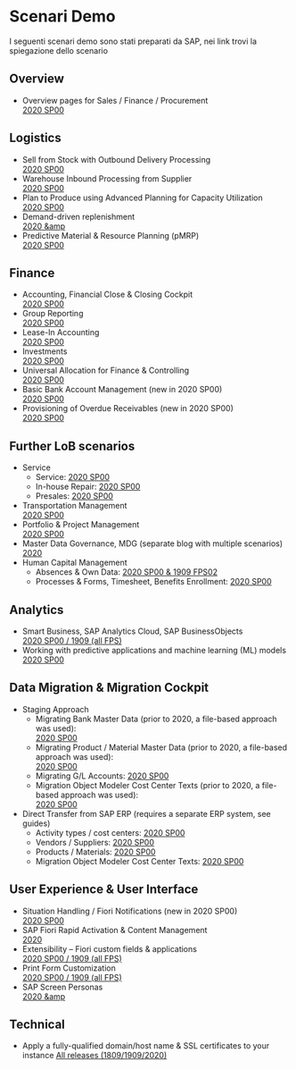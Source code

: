 # Scenari Demo

I seguenti scenari demo sono stati preparati da SAP, nei link trovi la spiegazione dello scenario

## Overview

- Overview pages for Sales / Finance / Procurement  
[2020 SP00](https://www.sap.com/documents/2020/12/48c38b0a-c27d-0010-87a3-c30de2ffd8ff.html)

## Logistics

- Sell from Stock with Outbound Delivery Processing  
[2020 SP00](https://www.sap.com/documents/2020/04/70fbf1d0-8f7d-0010-87a3-c30de2ffd8ff.html)
- Warehouse Inbound Processing from Supplier  
[2020 SP00](https://www.sap.com/documents/2020/04/6c032fd1-8f7d-0010-87a3-c30de2ffd8ff.html)
- Plan to Produce using Advanced Planning for Capacity Utilization  
[2020 SP00](https://www.sap.com/documents/2020/12/02d64b0a-c27d-0010-87a3-c30de2ffd8ff.html)
- Demand-driven replenishment  
[2020 &amp](https://www.sap.com/documents/2019/12/f641a5b5-767d-0010-87a3-c30de2ffd8ff.html) 
- Predictive Material &amp; Resource Planning (pMRP)  
[2020 SP00](https://www.sap.com/documents/2020/12/76ac8c0b-c27d-0010-87a3-c30de2ffd8ff.html)

## Finance

- Accounting, Financial Close &amp; Closing Cockpit  
[2020 SP00](https://www.sap.com/documents/2020/12/d2eb2211-c27d-0010-87a3-c30de2ffd8ff.html)
- Group Reporting  
[2020 SP00](https://www.sap.com/documents/2020/12/a05c9410-c27d-0010-87a3-c30de2ffd8ff.html)
- Lease-In Accounting  
[2020 SP00](https://www.sap.com/documents/2020/12/969b7f82-c17d-0010-87a3-c30de2ffd8ff.html)
- Investments  
[2020 SP00](https://www.sap.com/documents/2020/12/8a48af0b-c27d-0010-87a3-c30de2ffd8ff.html)
- Universal Allocation for Finance &amp; Controlling  
[2020 SP00](https://www.sap.com/documents/2020/12/10dfbc09-c27d-0010-87a3-c30de2ffd8ff.html)
- Basic Bank Account Management (new in 2020 SP00)  
[2020 SP00](https://www.sap.com/documents/2020/12/7046b482-c17d-0010-87a3-c30de2ffd8ff.html)
- Provisioning of Overdue Receivables (new in 2020 SP00)  
[2020 SP00](https://www.sap.com/documents/2020/12/3c81f20a-c27d-0010-87a3-c30de2ffd8ff.html)

## Further LoB scenarios

- Service  
  - Service: [2020 SP00](https://www.sap.com/documents/2020/12/a643ac84-c17d-0010-87a3-c30de2ffd8ff.html)  
  - In-house Repair: [2020 SP00](https://www.sap.com/documents/2020/12/c82f6c84-c17d-0010-87a3-c30de2ffd8ff.html)  
  - Presales: [2020 SP00](https://www.sap.com/documents/2020/12/0a258584-c17d-0010-87a3-c30de2ffd8ff.html)
- Transportation Management  
[2020 SP00](https://www.sap.com/documents/2020/12/0c60cc7d-c17d-0010-87a3-c30de2ffd8ff.html)
- Portfolio &amp; Project Management  
[2020 SP00](https://www.sap.com/documents/2020/12/748258ad-c17d-0010-87a3-c30de2ffd8ff.html)
- Master Data Governance, MDG (separate blog with multiple scenarios)  
[2020](https://blogs.sap.com/2020/12/16/master-data-governance-on-sap-s-4-hana-2020-now-available-on-the-sap-cloud-appliance-library)
- Human Capital Management  
  - Absences &amp; Own Data: [2020 SP00 &amp; 1909 FPS02](https://www.sap.com/documents/2020/06/a04ba7f9-9f7d-0010-87a3-c30de2ffd8ff.html)  
  - Processes &amp; Forms, Timesheet, Benefits Enrollment: [2020 SP00](https://www.sap.com/documents/2020/12/2a1e4adb-c37d-0010-87a3-c30de2ffd8ff.html)

## Analytics

- Smart Business, SAP Analytics Cloud, SAP BusinessObjects  
[2020 SP00 / 1909 (all FPS)](https://www.sap.com/documents/2019/12/481382ba-767d-0010-87a3-c30de2ffd8ff.html) 
- Working with predictive applications and machine learning (ML) models  
[2020 SP00](https://www.sap.com/documents/2020/12/1eb13c82-c17d-0010-87a3-c30de2ffd8ff.html)

## Data Migration &amp; Migration Cockpit

- Staging Approach
  - Migrating Bank Master Data (prior to 2020, a file-based approach was used):  
[2020 SP00](https://www.sap.com/documents/2020/12/9644800f-c27d-0010-87a3-c30de2ffd8ff.html)
  - Migrating Product / Material Master Data (prior to 2020, a file-based approach was used):  
[2020 SP00](https://www.sap.com/documents/2020/12/c08cb90e-c27d-0010-87a3-c30de2ffd8ff.html)  
  - Migrating G/L Accounts:  [2020 SP00](https://www.sap.com/documents/2020/12/16c8f00e-c27d-0010-87a3-c30de2ffd8ff.html)
  - Migration Object Modeler Cost Center Texts (prior to 2020, a file-based approach was used):  
[2020 SP00](https://www.sap.com/documents/2020/12/5a00290f-c27d-0010-87a3-c30de2ffd8ff.html)
- Direct Transfer from SAP ERP (requires a separate ERP system, see guides)  
  - Activity types / cost centers: [2020 SP00](https://www.sap.com/documents/2020/12/18a3ae0f-c27d-0010-87a3-c30de2ffd8ff.html)  
  - Vendors / Suppliers: [2020 SP00](https://www.sap.com/documents/2020/12/c6280c10-c27d-0010-87a3-c30de2ffd8ff.html)  
  - Products / Materials: [2020 SP00](https://www.sap.com/documents/2020/12/f611df0f-c27d-0010-87a3-c30de2ffd8ff.html)  
  - Migration Object Modeler Cost Center Texts: [2020 SP00](https://www.sap.com/documents/2020/12/9885510f-c27d-0010-87a3-c30de2ffd8ff.html)

## User Experience &amp; User Interface

- Situation Handling / Fiori Notifications (new in 2020 SP00)  
[2020 SP00](https://www.sap.com/documents/2020/12/54310482-c17d-0010-87a3-c30de2ffd8ff.html)
- SAP Fiori Rapid Activation &amp; Content Management  
[2020](https://www.sap.com/documents/2020/12/3c7c41d8-c37d-0010-87a3-c30de2ffd8ff.html)
- Extensibility – Fiori custom fields &amp; applications  
[2020 SP00 / 1909 (all FPS)](https://www.sap.com/documents/2019/12/ba3775b8-767d-0010-87a3-c30de2ffd8ff.html) 
- Print Form Customization  
[2020 SP00 / 1909 (all FPS) ](https://www.sap.com/documents/2019/12/e4cc46b4-767d-0010-87a3-c30de2ffd8ff.html) 
- SAP Screen Personas  
[2020 &amp](https://www.sap.com/documents/2019/12/0087b4b6-767d-0010-87a3-c30de2ffd8ff.html) 

## Technical

- Apply a fully-qualified domain/host name &amp; SSL certificates to your instance
[All releases (1809/1909/2020)](https://www.sap.com/documents/2020/06/109b1be0-9e7d-0010-87a3-c30de2ffd8ff.html)
